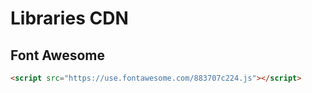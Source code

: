 # Libraries CDN

## Font Awesome

```html
<script src="https://use.fontawesome.com/883707c224.js"></script>
```
